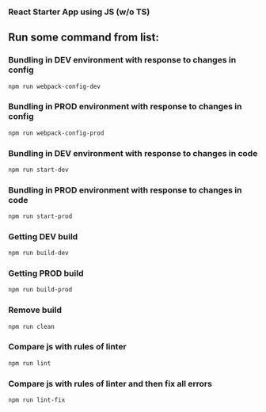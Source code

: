 ### React Starter App using JS (w/o TS)

## Run some command from list:

### Bundling in DEV environment with response to changes in config

```bash
npm run webpack-config-dev
```

### Bundling in PROD environment with response to changes in config

```bash
npm run webpack-config-prod
```

### Bundling in DEV environment with response to changes in code

```bash
npm run start-dev
```

### Bundling in PROD environment with response to changes in code

```bash
npm run start-prod
```

### Getting DEV build

```bash
npm run build-dev
```

### Getting PROD build

```bash
npm run build-prod
```

### Remove build

```bash
npm run clean
```

### Compare js with rules of linter

```bash
npm run lint
```

### Compare js with rules of linter and then fix all errors

```bash
npm run lint-fix
```
